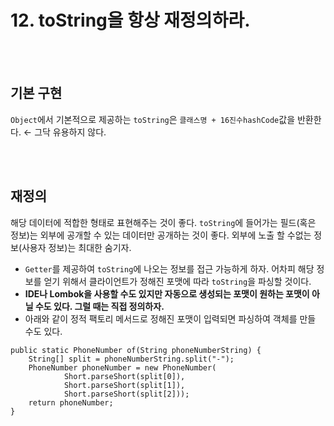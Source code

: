 <h1>12. toString을 항상 재정의하라.</h1>
<br>
<br>
<h2>기본 구현</h2><p><code>Object</code>에서 기본적으로 제공하는 <code>toString</code>은 <code>클래스명 + 16진수hashCode</code>값을 반환한다. &larr; 그닥 유용하지 않다.</p>
<br>
<br>
<h2>재정의</h2><p>해당 데이터에 적합한 형태로 표현해주는 것이 좋다. <code>toString</code>에 들어가는 필드(혹은 정보)는 외부에 공개할 수 있는 데이터만 공개하는 것이 좋다. 외부에 노출 할 수없는 정보(사용자 정보)는 최대한 숨기자.</p>
<ul>
<li><code>Getter</code>를 제공하여 <code>toString</code>에 나오는 정보를 접근 가능하게 하자. 어차피 해당 정보를 얻기 위해서 클라이언트가 정해진 포맷에 따라 <code>toString</code>을 파싱할 것이다.</li>
<li><b>IDE나 Lombok을 사용할 수도 있지만 자동으로 생성되는 포맷이 원하는 포맷이 아닐 수도 있다. 그럴 때는 직접 정의하자.</b></li>
<li>아래와 같이 정적 팩토리 메서드로 정해진 포맷이 입력되면 파싱하여 객체를 만들 수도 있다.</li>
</ul><pre><code>public static PhoneNumber of(String phoneNumberString) {
    String[] split = phoneNumberString.split("-");
    PhoneNumber phoneNumber = new PhoneNumber(
            Short.parseShort(split[0]),
            Short.parseShort(split[1]),
            Short.parseShort(split[2]));
    return phoneNumber;
}
</code></pre>